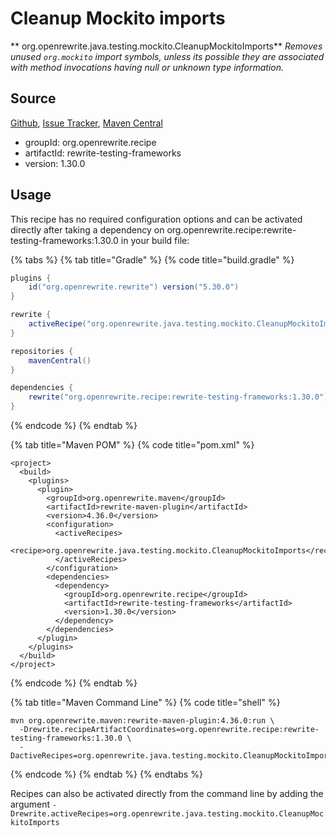 # Cleanup Mockito imports

** org.openrewrite.java.testing.mockito.CleanupMockitoImports**
_Removes unused `org.mockito` import symbols, unless its possible they are associated with method invocations having null or unknown type information._

## Source

[Github](https://github.com/openrewrite/rewrite-testing-frameworks), [Issue Tracker](https://github.com/openrewrite/rewrite-testing-frameworks/issues), [Maven Central](https://search.maven.org/artifact/org.openrewrite.recipe/rewrite-testing-frameworks/1.30.0/jar)

* groupId: org.openrewrite.recipe
* artifactId: rewrite-testing-frameworks
* version: 1.30.0


## Usage

This recipe has no required configuration options and can be activated directly after taking a dependency on org.openrewrite.recipe:rewrite-testing-frameworks:1.30.0 in your build file:

{% tabs %}
{% tab title="Gradle" %}
{% code title="build.gradle" %}
```groovy
plugins {
    id("org.openrewrite.rewrite") version("5.30.0")
}

rewrite {
    activeRecipe("org.openrewrite.java.testing.mockito.CleanupMockitoImports")
}

repositories {
    mavenCentral()
}

dependencies {
    rewrite("org.openrewrite.recipe:rewrite-testing-frameworks:1.30.0")
}
```
{% endcode %}
{% endtab %}

{% tab title="Maven POM" %}
{% code title="pom.xml" %}
```markup
<project>
  <build>
    <plugins>
      <plugin>
        <groupId>org.openrewrite.maven</groupId>
        <artifactId>rewrite-maven-plugin</artifactId>
        <version>4.36.0</version>
        <configuration>
          <activeRecipes>
            <recipe>org.openrewrite.java.testing.mockito.CleanupMockitoImports</recipe>
          </activeRecipes>
        </configuration>
        <dependencies>
          <dependency>
            <groupId>org.openrewrite.recipe</groupId>
            <artifactId>rewrite-testing-frameworks</artifactId>
            <version>1.30.0</version>
          </dependency>
        </dependencies>
      </plugin>
    </plugins>
  </build>
</project>
```
{% endcode %}
{% endtab %}

{% tab title="Maven Command Line" %}
{% code title="shell" %}
```shell
mvn org.openrewrite.maven:rewrite-maven-plugin:4.36.0:run \
  -Drewrite.recipeArtifactCoordinates=org.openrewrite.recipe:rewrite-testing-frameworks:1.30.0 \
  -DactiveRecipes=org.openrewrite.java.testing.mockito.CleanupMockitoImports
```
{% endcode %}
{% endtab %}
{% endtabs %}

Recipes can also be activated directly from the command line by adding the argument `-Drewrite.activeRecipes=org.openrewrite.java.testing.mockito.CleanupMockitoImports`
